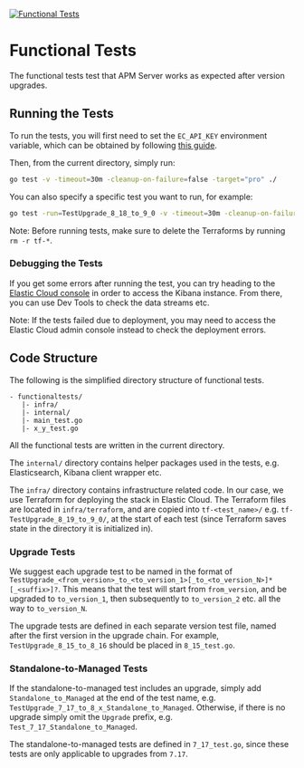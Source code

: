 [![Functional Tests](https://github.com/elastic/apm-server/actions/workflows/functional-tests.yml/badge.svg)](https://github.com/elastic/apm-server/actions/workflows/functional-tests.yml)

# Functional Tests

The functional tests test that APM Server works as expected after version upgrades.

## Running the Tests

To run the tests, you will first need to set the `EC_API_KEY` environment variable, which can be obtained by following
[this guide](https://www.elastic.co/guide/en/cloud/current/ec-api-authentication.html).

Then, from the current directory, simply run:
```sh
go test -v -timeout=30m -cleanup-on-failure=false -target="pro" ./
```

You can also specify a specific test you want to run, for example:
```sh
go test -run=TestUpgrade_8_18_to_9_0 -v -timeout=30m -cleanup-on-failure=false -target="pro" ./
```

Note: Before running tests, make sure to delete the Terraforms by running `rm -r tf-*`.

### Debugging the Tests

If you get some errors after running the test, you can try heading to the [Elastic Cloud console](https://cloud.elastic.co/home)
in order to access the Kibana instance. From there, you can use Dev Tools to check the data streams etc.

Note: If the tests failed due to deployment, you may need to access the Elastic Cloud admin console instead to check the
deployment errors.

## Code Structure

The following is the simplified directory structure of functional tests.
```
- functionaltests/
   |- infra/
   |- internal/
   |- main_test.go
   |- x_y_test.go
```

All the functional tests are written in the current directory.

The `internal/` directory contains helper packages used in the tests, e.g. Elasticsearch, Kibana client wrapper etc.

The `infra/` directory contains infrastructure related code. In our case, we use Terraform for deploying the stack in
Elastic Cloud. The Terraform files are located in `infra/terraform`, and are copied into `tf-<test_name>/` e.g.
`tf-TestUpgrade_8_19_to_9_0/`, at the start of each test (since Terraform saves state in the directory it is initialized
in).

### Upgrade Tests

We suggest each upgrade test to be named in the format of `TestUpgrade_<from_version>_to_<to_version_1>[_to_<to_version_N>]*[_<suffix>]?`.
This means that the test will start from `from_version`, and be upgraded to `to_version_1`, then subsequently to
`to_version_2` etc. all the way to `to_version_N`.

The upgrade tests are defined in each separate version test file, named after the first version in the upgrade chain. 
For example, `TestUpgrade_8_15_to_8_16` should be placed in `8_15_test.go`.

### Standalone-to-Managed Tests

If the standalone-to-managed test includes an upgrade, simply add `Standalone_to_Managed` at the end of the test name,
e.g. `TestUpgrade_7_17_to_8_x_Standalone_to_Managed`. Otherwise, if there is no upgrade simply omit the `Upgrade`
prefix, e.g. `Test_7_17_Standalone_to_Managed`.

The standalone-to-managed tests are defined in `7_17_test.go`, since these tests are only applicable to upgrades
from `7.17`.